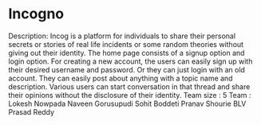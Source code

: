 # Incogno
Description: Incog is a platform for individuals to share their personal secrets or stories of real life incidents or some random theories without giving out their identity. The home page consists of a signup option and login option. For creating a new account, the users can easily sign up with their desired username and password. Or they can just login with an old account. They can easily post about anything with a topic name and description. Various users can start conversation in that thread and share their opinions without the disclosure of their identity.
Team size : 5
Team :
Lokesh Nowpada
Naveen Gorusupudi
Sohit Boddeti
Pranav Shourie
BLV Prasad Reddy
